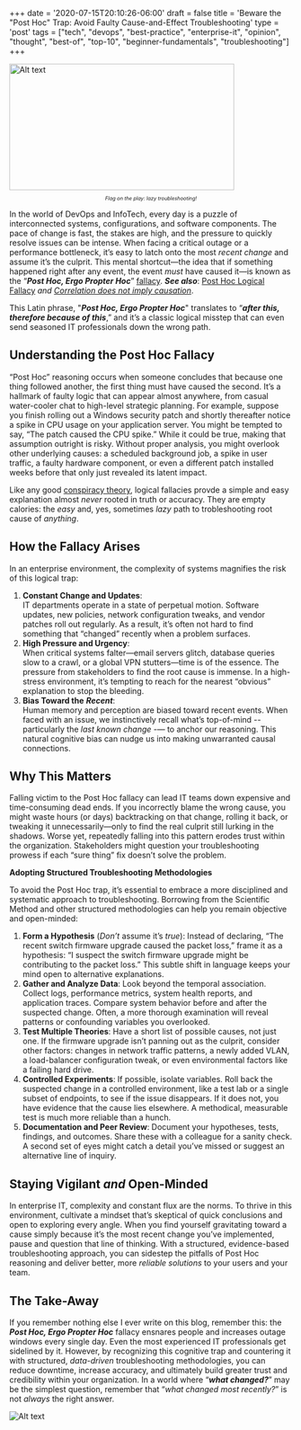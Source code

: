 +++
date = '2020-07-15T20:10:26-06:00'
draft = false
title = 'Beware the &quot;Post Hoc&quot; Trap: Avoid Faulty Cause-and-Effect Troubleshooting'
type = 'post'
tags = ["tech", "devops", "best-practice", "enterprise-it", "opinion", "thought", "best-of", "top-10", "beginner-fundamentals", "troubleshooting"]
+++

  <style type="text/css">
        .e-mail:before {
            content: attr(data-website) "\0040" attr(data-user);
            unicode-bidi: bidi-override;
            direction: rtl;
        }
    </style>

<img src="https://julianwest.me/Blog/posts/images/post-hoc-causation.jpg" alt="Alt text" width="400" height="225">
<div style="font-size: 9px;">
<p style="text-align: center;"><i>Flag on the play: lazy troubleshooting!</i></p>
</div>

In the world of DevOps and InfoTech, every day is a puzzle of interconnected systems, configurations, and software components. The pace of change is fast, the stakes are high, and the pressure to quickly resolve issues can be intense. When facing a critical outage or a performance bottleneck, it’s easy to latch onto the most *recent change* and assume it’s the culprit. This mental shortcut—the idea that if something happened right after any event, the event *must* have caused it—is known as the “***Post Hoc, Ergo Propter Hoc***” [fallacy](https://en.wikipedia.org/wiki/Fallacy). ***See also***: [Post Hoc Logical Fallacy](https://en.wikipedia.org/wiki/Post_hoc_ergo_propter_hoc) *and* [*Correlation does not imply causation*](https://en.wikipedia.org/wiki/Correlation_does_not_imply_causation). <br />

This Latin phrase, "***Post Hoc, Ergo Propter Hoc***" translates to “***after this, therefore because of this***,” and it’s a classic logical misstep that can even send seasoned IT professionals down the wrong path. <br />

## Understanding the Post Hoc Fallacy

“Post Hoc” reasoning occurs when someone concludes that because one thing followed another, the first thing must have caused the second. It’s a hallmark of faulty logic that can appear almost anywhere, from casual water-cooler chat to high-level strategic planning. For example, suppose you finish rolling out a Windows security patch and shortly thereafter notice a spike in CPU usage on your application server. You might be tempted to say, “The patch caused the CPU spike.” While it could be true, making that assumption outright is risky. Without proper analysis, you might overlook other underlying causes: a scheduled background job, a spike in user traffic, a faulty hardware component, or even a different patch installed weeks before that only just revealed its latent impact. <br />

Like any good [conspiracy theory](https://en.wikipedia.org/wiki/Conspiracy_theory), logical fallacies provde a simple and easy explanation almost *never* rooted in truth or accuracy. They are empty calories: the *easy* and, yes, sometimes *lazy* path to trobleshooting root cause of *anything*.

## How the Fallacy Arises

In an enterprise environment, the complexity of systems magnifies the risk of this logical trap: <br />
1.	**Constant Change and Updates**:<br />
IT departments operate in a state of perpetual motion. Software updates, new policies, network configuration tweaks, and vendor patches roll out regularly. As a result, it’s often not hard to find something that “changed” recently when a problem surfaces.<br />
2.	**High Pressure and Urgency**:<br />
When critical systems falter—email servers glitch, database queries slow to a crawl, or a global VPN stutters—time is of the essence. The pressure from stakeholders to find the root cause is immense. In a high-stress environment, it’s tempting to reach for the nearest “obvious” explanation to stop the bleeding.<br />
3.	**Bias Toward the** ***Recent***:<br />
Human memory and perception are biased toward recent events. When faced with an issue, we instinctively recall what’s top-of-mind -- particularly the *last known change* -— to anchor our reasoning. This natural cognitive bias can nudge us into making unwarranted causal connections.

 ## Why This Matters

Falling victim to the Post Hoc fallacy can lead IT teams down expensive and time-consuming dead ends. If you incorrectly blame the wrong cause, you might waste hours (or days) backtracking on that change, rolling it back, or tweaking it unnecessarily—only to find the real culprit still lurking in the shadows. Worse yet, repeatedly falling into this pattern erodes trust within the organization. Stakeholders might question your troubleshooting prowess if each “sure thing” fix doesn’t solve the problem.

**Adopting Structured Troubleshooting Methodologies** <br />

To avoid the Post Hoc trap, it’s essential to embrace a more disciplined and systematic approach to troubleshooting. Borrowing from the Scientific Method and other structured methodologies can help you remain objective and open-minded: <br />

1.  **Form a Hypothesis** (*Don’t* assume it’s *true*):
Instead of declaring, “The recent switch firmware upgrade caused the packet loss,” frame it as a hypothesis: “I suspect the switch firmware upgrade might be contributing to the packet loss.” This subtle shift in language keeps your mind open to alternative explanations.
2.  **Gather and Analyze Data**:
Look beyond the temporal association. Collect logs, performance metrics, system health reports, and application traces. Compare system behavior before and after the suspected change. Often, a more thorough examination will reveal patterns or confounding variables you overlooked.
3.  **Test Multiple Theories**:
Have a short list of possible causes, not just one. If the firmware upgrade isn’t panning out as the culprit, consider other factors: changes in network traffic patterns, a newly added VLAN, a load-balancer configuration tweak, or even environmental factors like a failing hard drive.
4.  **Controlled Experiments**:
If possible, isolate variables. Roll back the suspected change in a controlled environment, like a test lab or a single subset of endpoints, to see if the issue disappears. If it does not, you have evidence that the cause lies elsewhere. A methodical, measurable test is much more reliable than a hunch.
5.  **Documentation and Peer Review**:
Document your hypotheses, tests, findings, and outcomes. Share these with a colleague for a sanity check. A second set of eyes might catch a detail you’ve missed or suggest an alternative line of inquiry.

## Staying Vigilant *and* Open-Minded

In enterprise IT, complexity and constant flux are the norms. To thrive in this environment, cultivate a mindset that’s skeptical of quick conclusions and open to exploring every angle. When you find yourself gravitating toward a cause simply because it’s the most recent change you’ve implemented, pause and question that line of thinking. With a structured, evidence-based troubleshooting approach, you can sidestep the pitfalls of Post Hoc reasoning and deliver better, more *reliable solutions* to your users and your team.

## The Take-Away

If you remember nothing else I ever write on this blog, remember this: the ***Post Hoc, Ergo Propter Hoc*** fallacy ensnares people and increases outage windows every single day. Even the most experienced IT professionals get sidelined by it. However, by recognizing this cognitive trap and countering it with structured, *data-driven* troubleshooting methodologies, you can reduce downtime, increase accuracy, and ultimately build greater trust and credibility within your organization. In a world where “***what changed?***” may be the simplest question, remember that “*what changed most recently?*” is not *always* the right answer.

![Alt text](https://julianwest.me/Blog/posts/images/correlation.jpeg)